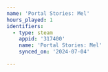 ```yaml
---
name: 'Portal Stories: Mel'
hours_played: 1
identifiers:
  - type: steam
    appid: '317400'
    name: 'Portal Stories: Mel'
    synced_on: '2024-07-04'

---
```

